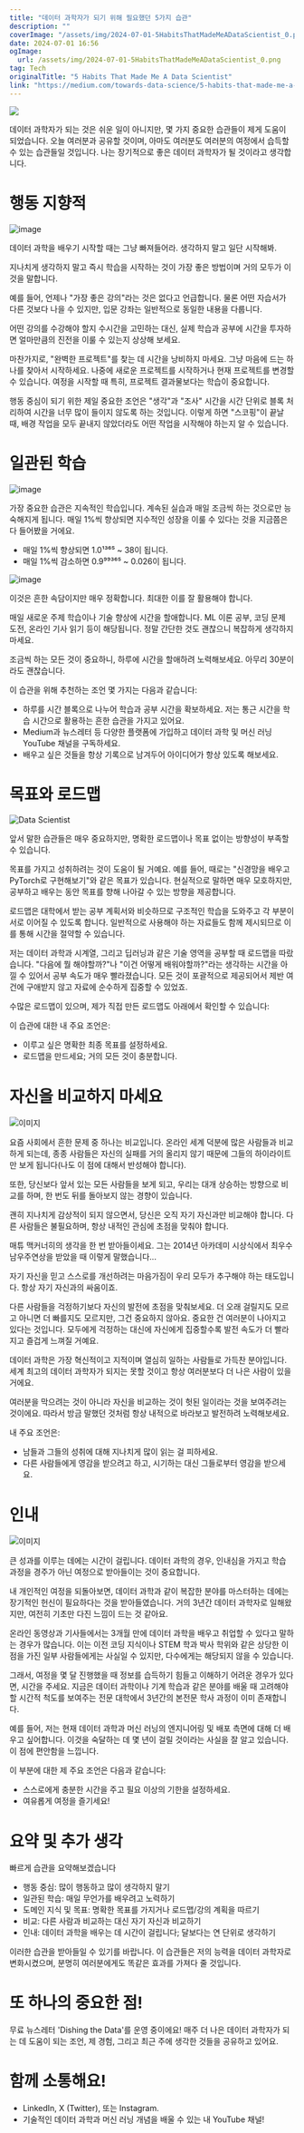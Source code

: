 ```yaml
---
title: "데이터 과학자가 되기 위해 필요했던 5가지 습관"
description: ""
coverImage: "/assets/img/2024-07-01-5HabitsThatMadeMeADataScientist_0.png"
date: 2024-07-01 16:56
ogImage: 
  url: /assets/img/2024-07-01-5HabitsThatMadeMeADataScientist_0.png
tag: Tech
originalTitle: "5 Habits That Made Me A Data Scientist"
link: "https://medium.com/towards-data-science/5-habits-that-made-me-a-data-scientist-2036bb609d0d"
---
```



<img src="/assets/img/2024-07-01-5HabitsThatMadeMeADataScientist_0.png" />

데이터 과학자가 되는 것은 쉬운 일이 아니지만, 몇 가지 중요한 습관들이 제게 도움이 되었습니다. 오늘 여러분과 공유할 것이며, 아마도 여러분도 여러분의 여정에서 습득할 수 있는 습관들일 것입니다. 나는 장기적으로 좋은 데이터 과학자가 될 것이라고 생각합니다.

# 행동 지향적

<div class="content-ad"></div>


![image](/assets/img/2024-07-01-5HabitsThatMadeMeADataScientist_1.png)

데이터 과학을 배우기 시작할 때는 그냥 빠져들어라. 생각하지 말고 일단 시작해봐.

지나치게 생각하지 말고 즉시 학습을 시작하는 것이 가장 좋은 방법이며 거의 모두가 이것을 말합니다.

예를 들어, 언제나 "가장 좋은 강의"라는 것은 없다고 언급합니다. 물론 어떤 자습서가 다른 것보다 나을 수 있지만, 입문 강좌는 일반적으로 동일한 내용을 다룹니다.


<div class="content-ad"></div>

어떤 강의를 수강해야 할지 수시간을 고민하는 대신, 실제 학습과 공부에 시간을 투자하면 얼마만큼의 진전을 이룰 수 있는지 상상해 보세요.

마찬가지로, "완벽한 프로젝트"를 찾는 데 시간을 낭비하지 마세요. 그냥 마음에 드는 하나를 찾아서 시작하세요. 나중에 새로운 프로젝트를 시작하거나 현재 프로젝트를 변경할 수 있습니다. 여정을 시작할 때 특히, 프로젝트 결과물보다는 학습이 중요합니다.

행동 중심이 되기 위한 제일 중요한 조언은 "생각"과 "조사" 시간을 시간 단위로 블록 처리하여 시간을 너무 많이 들이지 않도록 하는 것입니다. 이렇게 하면 "스코핑"이 끝날 때, 배경 작업을 모두 끝내지 않았더라도 어떤 작업을 시작해야 하는지 알 수 있습니다.

# 일관된 학습

<div class="content-ad"></div>


![image](/assets/img/2024-07-01-5HabitsThatMadeMeADataScientist_2.png)

가장 중요한 습관은 지속적인 학습입니다. 계속된 실습과 매일 조금씩 하는 것으로만 능숙해지게 됩니다. 매일 1%씩 향상되면 지수적인 성장을 이룰 수 있다는 것을 지금쯤은 다 들어봤을 거에요.

- 매일 1%씩 향상되면 1.0¹³⁶⁵ ~ 38이 됩니다.
- 매일 1%씩 감소하면 0.9⁹⁹³⁶⁵ ~ 0.026이 됩니다.

![image](/assets/img/2024-07-01-5HabitsThatMadeMeADataScientist_3.png)


<div class="content-ad"></div>

이것은 흔한 속담이지만 매우 정확합니다. 최대한 이를 잘 활용해야 합니다.

매일 새로운 주제 학습이나 기술 향상에 시간을 할애합니다. ML 이론 공부, 코딩 문제 도전, 온라인 기사 읽기 등이 해당됩니다. 정말 간단한 것도 괜찮으니 복잡하게 생각하지 마세요.

조금씩 하는 모든 것이 중요하니, 하루에 시간을 할애하려 노력해보세요. 아무리 30분이라도 괜찮습니다.

이 습관을 위해 추천하는 조언 몇 가지는 다음과 같습니다:

<div class="content-ad"></div>

- 하루를 시간 블록으로 나누어 학습과 공부 시간을 확보하세요. 저는 통근 시간을 학습 시간으로 활용하는 흔한 습관을 가지고 있어요.
- Medium과 뉴스레터 등 다양한 플랫폼에 가입하고 데이터 과학 및 머신 러닝 YouTube 채널을 구독하세요.
- 배우고 싶은 것들을 항상 기록으로 남겨두어 아이디어가 항상 있도록 해보세요.

# 목표와 로드맵

![Data Scientist](/assets/img/2024-07-01-5HabitsThatMadeMeADataScientist_4.png)

앞서 말한 습관들은 매우 중요하지만, 명확한 로드맵이나 목표 없이는 방향성이 부족할 수 있습니다.

<div class="content-ad"></div>

목표를 가지고 성취하려는 것이 도움이 될 거예요. 예를 들어, 때로는 "신경망을 배우고 PyTorch로 구현해보기"와 같은 목표가 있습니다. 현실적으로 말하면 매우 모호하지만, 공부하고 배우는 동안 목표를 향해 나아갈 수 있는 방향을 제공합니다.

로드맵은 대학에서 받는 공부 계획서와 비슷하므로 구조적인 학습을 도와주고 각 부분이 서로 이어질 수 있도록 합니다. 일반적으로 사용해야 하는 자료들도 함께 제시되므로 이를 통해 시간을 절약할 수 있습니다.

저는 데이터 과학과 시계열, 그리고 딥러닝과 같은 기술 영역을 공부할 때 로드맵을 따랐습니다. "다음에 뭘 해야할까?"나 "이건 어떻게 배워야할까?"라는 생각하는 시간을 아낄 수 있어서 공부 속도가 매우 빨라졌습니다. 모든 것이 포괄적으로 제공되어서 제반 여건에 구애받지 않고 자료에 순수하게 집중할 수 있었죠.

수많은 로드맵이 있으며, 제가 직접 만든 로드맵도 아래에서 확인할 수 있습니다:

<div class="content-ad"></div>

이 습관에 대한 내 주요 조언은:

- 이루고 싶은 명확한 최종 목표를 설정하세요.
- 로드맵을 만드세요; 거의 모든 것이 충분합니다.

# 자신을 비교하지 마세요

![이미지](/assets/img/2024-07-01-5HabitsThatMadeMeADataScientist_5.png)

<div class="content-ad"></div>

요즘 사회에서 흔한 문제 중 하나는 비교입니다. 온라인 세계 덕분에 많은 사람들과 비교하게 되는데, 종종 사람들은 자신의 실패를 거의 올리지 않기 때문에 그들의 하이라이트만 보게 됩니다(나도 이 점에 대해서 반성해야 합니다).

또한, 당신보다 앞서 있는 모든 사람들을 보게 되고, 우리는 대개 상승하는 방향으로 비교를 하며, 한 번도 뒤를 돌아보지 않는 경향이 있습니다.

괜히 지나치게 감상적이 되지 않으면서, 당신은 오직 자기 자신과만 비교해야 합니다. 다른 사람들은 불필요하며, 항상 내적인 관심에 초점을 맞춰야 합니다.

매튜 맥커너히의 생각을 한 번 받아들이세요. 그는 2014년 아카데미 시상식에서 최우수 남우주연상을 받았을 때 이렇게 말했습니다...

<div class="content-ad"></div>

자기 자신을 믿고 스스로를 개선하려는 마음가짐이 우리 모두가 추구해야 하는 태도입니다. 항상 자기 자신과의 싸움이죠.

다른 사람들을 걱정하기보다 자신의 발전에 초점을 맞춰보세요. 더 오래 걸릴지도 모르고 아니면 더 빠를지도 모르지만, 그건 중요하지 않아요. 중요한 건 여러분이 나아지고 있다는 것입니다. 모두에게 걱정하는 대신에 자신에게 집중할수록 발전 속도가 더 빨라지고 즐겁게 느껴질 거예요.

데이터 과학은 가장 혁신적이고 지적이며 열심히 일하는 사람들로 가득찬 분야입니다. 세계 최고의 데이터 과학자가 되지는 못할 것이고 항상 여러분보다 더 나은 사람이 있을 거에요.

여러분을 막으려는 것이 아니라 자신을 비교하는 것이 헛된 일이라는 것을 보여주려는 것이에요. 따라서 방금 말했던 것처럼 항상 내적으로 바라보고 발전하려 노력해보세요.

<div class="content-ad"></div>

내 주요 조언은:

- 남들과 그들의 성취에 대해 지나치게 많이 읽는 걸 피하세요.
- 다른 사람들에게 영감을 받으려고 하고, 시기하는 대신 그들로부터 영감을 받으세요.

# 인내

![이미지](/assets/img/2024-07-01-5HabitsThatMadeMeADataScientist_6.png)

<div class="content-ad"></div>

큰 성과를 이루는 데에는 시간이 걸립니다. 데이터 과학의 경우, 인내심을 가지고 학습 과정을 경주가 아닌 여정으로 받아들이는 것이 중요합니다.

내 개인적인 여정을 되돌아보면, 데이터 과학과 같이 복잡한 분야를 마스터하는 데에는 장기적인 헌신이 필요하다는 것을 받아들였습니다. 거의 3년간 데이터 과학자로 일해왔지만, 여전히 기초만 다진 느낌이 드는 것 같아요.

온라인 동영상과 기사들에서는 3개월 만에 데이터 과학을 배우고 취업할 수 있다고 말하는 경우가 많습니다. 이는 이전 코딩 지식이나 STEM 학과 박사 학위와 같은 상당한 이점을 가진 일부 사람들에게는 사실일 수 있지만, 다수에게는 해당되지 않을 수 있습니다.

그래서, 여정을 몇 달 진행했을 때 정보를 습득하기 힘들고 이해하기 어려운 경우가 있다면, 시간을 주세요. 지금은 데이터 과학이나 기계 학습과 같은 분야를 배울 때 고려해야 할 시간적 척도를 보여주는 전문 대학에서 3년간의 본전문 학사 과정이 이미 존재합니다.

<div class="content-ad"></div>

예를 들어, 저는 현재 데이터 과학과 머신 러닝의 엔지니어링 및 배포 측면에 대해 더 배우고 싶어합니다. 이것을 숙달하는 데 몇 년이 걸릴 것이라는 사실을 잘 알고 있습니다. 이 점에 편안함을 느낍니다.

이 부분에 대한 제 주요 조언은 다음과 같습니다:

- 스스로에게 충분한 시간을 주고 필요 이상의 기한을 설정하세요.
- 여유롭게 여정을 즐기세요!

# 요약 및 추가 생각

<div class="content-ad"></div>

빠르게 습관을 요약해보겠습니다

- 행동 중심: 많이 행동하고 많이 생각하지 말기
- 일관된 학습: 매일 무언가를 배우려고 노력하기
- 도메인 지식 및 목표: 명확한 목표를 가지거나 로드맵/강의 계획을 따르기
- 비교: 다른 사람과 비교하는 대신 자기 자신과 비교하기
- 인내: 데이터 과학을 배우는 데 시간이 걸립니다; 달보다는 연 단위로 생각하기

이러한 습관을 받아들일 수 있기를 바랍니다. 이 습관들은 저의 능력을 데이터 과학자로 변화시켰으며, 분명히 여러분에게도 똑같은 효과를 가져다 줄 것입니다.

# 또 하나의 중요한 점!

<div class="content-ad"></div>

무료 뉴스레터 'Dishing the Data'를 운영 중이에요! 매주 더 나은 데이터 과학자가 되는 데 도움이 되는 조언, 제 경험, 그리고 최근 주에 생각한 것들을 공유하고 있어요.

# 함께 소통해요!

- LinkedIn, X (Twitter), 또는 Instagram.
- 기술적인 데이터 과학과 머신 러닝 개념을 배울 수 있는 내 YouTube 채널!